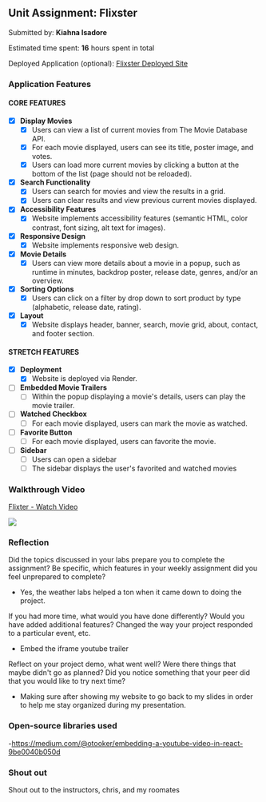 ## Unit Assignment: Flixster

Submitted by: **Kiahna Isadore**

Estimated time spent: **16** hours spent in total

Deployed Application (optional): [Flixster Deployed Site](https://flixster-2uua.onrender.com)

### Application Features

#### CORE FEATURES


- [X] **Display Movies**
  - [X] Users can view a list of current movies from The Movie Database API.
  - [X] For each movie displayed, users can see its title, poster image, and votes.
  - [X] Users can load more current movies by clicking a button at the bottom of the list (page should not be reloaded).
- [X] **Search Functionality**
  - [X] Users can search for movies and view the results in a grid.
  - [X] Users can clear results and view previous current movies displayed.
- [X] **Accessibility Features**
  - [X] Website implements accessibility features (semantic HTML, color contrast, font sizing, alt text for images).
- [X] **Responsive Design**
  - [X] Website implements responsive web design.
- [X] **Movie Details**
  - [X] Users can view more details about a movie in a popup, such as runtime in minutes, backdrop poster, release date, genres, and/or an overview.
- [x] **Sorting Options**
  - [X] Users can click on a filter by drop down to sort product by type (alphabetic, release date, rating).
- [X] **Layout**
  - [X] Website displays header, banner, search, movie grid, about, contact, and footer section.

#### STRETCH FEATURES

- [X] **Deployment**
  - [X] Website is deployed via Render.
- [ ] **Embedded Movie Trailers**
  - [ ] Within the popup displaying a movie's details, users can play the movie trailer.
- [ ] **Watched Checkbox**
  - [ ] For each movie displayed, users can mark the movie as watched.
- [ ] **Favorite Button**
  - [ ] For each movie displayed, users can favorite the movie.
- [ ] **Sidebar**
  - [ ] Users can open a sidebar
  - [ ] The sidebar displays the user's favorited and watched movies

### Walkthrough Video

<div>
    <a href="https://www.loom.com/share/3933cbaa7e764942a114d90ab480db51">
      <p>Flixter - Watch Video</p>
    </a>
    <a href="https://www.loom.com/share/3933cbaa7e764942a114d90ab480db51">
      <img style="max-width:300px;" src="https://cdn.loom.com/sessions/thumbnails/3933cbaa7e764942a114d90ab480db51-1718759884927-with-play.gif">
    </a>
  </div>

### Reflection

Did the topics discussed in your labs prepare you to complete the assignment? Be specific, which features in your weekly assignment did you feel unprepared to complete?
* Yes, the weather labs helped a ton when it came down to doing the project.

If you had more time, what would you have done differently? Would you have added additional features? Changed the way your project responded to a particular event, etc.
* Embed the iframe youtube trailer
  
Reflect on your project demo, what went well? Were there things that maybe didn't go as planned? Did you notice something that your peer did that you would like to try next time?
* Making sure after showing my website to go back to my slides in order to help me stay organized during my presentation.

### Open-source libraries used

-https://medium.com/@otooker/embedding-a-youtube-video-in-react-9be0040b050d

### Shout out

Shout out to the instructors, chris, and my roomates
